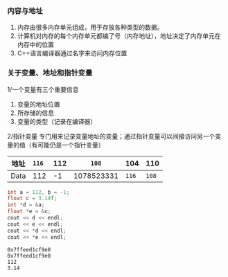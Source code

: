 ### 内容与地址
1. 内存由很多内存单元组成，用于存放各种类型的数据。
2. 计算机对内存的每个内存单元都编了号（内存地址），地址决定了内存单元在内存中的位置
3. C++语言编译器通过名字来访问内存位置

### 关于变量、地址和指针变量
1/一个变量有三个重要信息
1. 变量的地址位置
2. 所存储的信息
3. 变量的类型（记录在编译器）

2/指针变量
专门用来记录变量地址的变量；通过指针变量可以间接访问另一个变量的值（有可能仍是一个指针变量）

| 地址 | `116` | 112  | `108` | 104        | 110   |
| ---- | :---- | ---- | ----- | ---------- | ----- |
| Data| 112  | -1    | 1078523331 | `116` |`108`|

```cpp
int a = 112, b = -1;
float c = 3.14f;
int *d = &a;
float *e = &c;
cout << d << endl;
cout << e << endl;
cout << *d << endl;
cout << *e << endl;
```

```
0x7ffeed1cf9e8
0x7ffeed1cf9e0
112
3.14
```